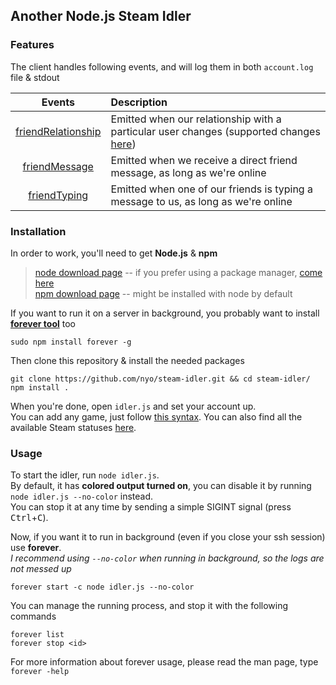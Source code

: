 ## Another Node.js Steam Idler

### Features
The client handles following events, and will log them in both `account.log` file & stdout

Events|Description|
:-:|:--
[friendRelationship](https://www.npmjs.com/package/steam-user#friendrelationship)|Emitted when our relationship with a particular user changes (supported changes [here](https://github.com/DoctorMcKay/node-steam-user/blob/master/enums/EFriendRelationship.js))
[friendMessage](https://www.npmjs.com/package/steam-user#friendmessage)|Emitted when we receive a direct friend message, as long as we're online
[friendTyping](https://www.npmjs.com/package/steam-user#friendtyping)|Emitted when one of our friends is typing a message to us, as long as we're online

### Installation
In order to work, you'll need to get **Node.js** & **npm**
> [node download page](https://nodejs.org/en/download/) -- if you prefer using a package manager, [come here](https://nodejs.org/en/download/package-manager/)<br>
> [npm download page](https://www.npmjs.com/get-npm) -- might be installed with node by default

If you want to run it on a server in background, you probably want to install [**forever tool**](https://www.npmjs.com/package/forever) too
```
sudo npm install forever -g
```

Then clone this repository & install the needed packages
```
git clone https://github.com/nyo/steam-idler.git && cd steam-idler/
npm install .
```

When you're done, open `idler.js` and set your account up.<br>
You can add any game, just follow [this syntax](https://www.npmjs.com/package/steam-user#gamesplayedapps-force). You can also find all the available Steam statuses [here](https://github.com/DoctorMcKay/node-steam-user/blob/master/enums/EPersonaState.js).

### Usage
To start the idler, run `node idler.js`.<br>
By default, it has **colored output turned on**, you can disable it by running `node idler.js --no-color` instead.<br>
You can stop it at any time by sending a simple SIGINT signal (press <kbd>Ctrl</kbd>+<kbd>C</kbd>).<br>

Now, if you want it to run in background (even if you close your ssh session) use **forever**.<br>
_I recommend using `--no-color` when running in background, so the logs are not messed up_
```
forever start -c node idler.js --no-color
```

You can manage the running process, and stop it with the following commands
```
forever list
forever stop <id>
```

For more information about forever usage, please read the man page, type `forever -help`
